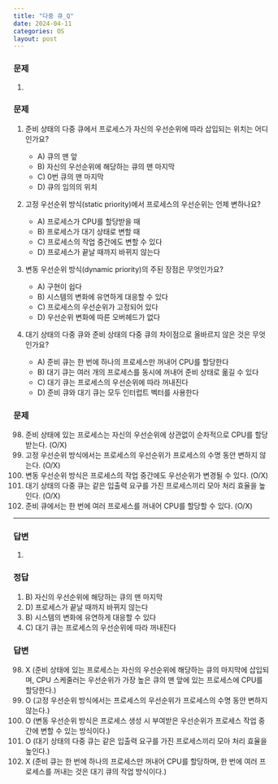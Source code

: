 ```yaml
---
title: "다중 큐_Q"
date: 2024-04-11
categories: OS
layout: post
---
```

### 문제

1.  


### 문제

1.  준비 상태의 다중 큐에서 프로세스가 자신의 우선순위에 따라 삽입되는 위치는 어디인가요?
    
    *   A) 큐의 맨 앞
    *   B) 자신의 우선순위에 해당하는 큐의 맨 마지막
    *   C) 0번 큐의 맨 마지막
    *   D) 큐의 임의의 위치
2.  고정 우선순위 방식(static priority)에서 프로세스의 우선순위는 언제 변하나요?
    
    *   A) 프로세스가 CPU를 할당받을 때
    *   B) 프로세스가 대기 상태로 변할 때
    *   C) 프로세스의 작업 중간에도 변할 수 있다
    *   D) 프로세스가 끝날 때까지 바뀌지 않는다
3.  변동 우선순위 방식(dynamic priority)의 주된 장점은 무엇인가요?
    
    *   A) 구현이 쉽다
    *   B) 시스템의 변화에 유연하게 대응할 수 있다
    *   C) 프로세스의 우선순위가 고정되어 있다
    *   D) 우선순위 변화에 따른 오버헤드가 없다
4.  대기 상태의 다중 큐와 준비 상태의 다중 큐의 차이점으로 올바르지 않은 것은 무엇인가요?
    
    *   A) 준비 큐는 한 번에 하나의 프로세스만 꺼내어 CPU를 할당한다
    *   B) 대기 큐는 여러 개의 프로세스를 동시에 꺼내어 준비 상태로 옮길 수 있다
    *   C) 대기 큐는 프로세스의 우선순위에 따라 꺼내진다
    *   D) 준비 큐와 대기 큐는 모두 인터럽트 벡터를 사용한다


### 문제

98.  준비 상태에 있는 프로세스는 자신의 우선순위에 상관없이 순차적으로 CPU를 할당받는다. (O/X)
99.  고정 우선순위 방식에서는 프로세스의 우선순위가 프로세스의 수명 동안 변하지 않는다. (O/X)
100.  변동 우선순위 방식은 프로세스의 작업 중간에도 우선순위가 변경될 수 있다. (O/X)
101.  대기 상태의 다중 큐는 같은 입출력 요구를 가진 프로세스끼리 모아 처리 효율을 높인다. (O/X)
102.  준비 큐에서는 한 번에 여러 프로세스를 꺼내어 CPU를 할당할 수 있다. (O/X)


<hr>


### 답변

1.  



### 정답

1.  B) 자신의 우선순위에 해당하는 큐의 맨 마지막
2.  D) 프로세스가 끝날 때까지 바뀌지 않는다
3.  B) 시스템의 변화에 유연하게 대응할 수 있다
4.  C) 대기 큐는 프로세스의 우선순위에 따라 꺼내진다



### 답변

98.  X (준비 상태에 있는 프로세스는 자신의 우선순위에 해당하는 큐의 마지막에 삽입되며, CPU 스케줄러는 우선순위가 가장 높은 큐의 맨 앞에 있는 프로세스에 CPU를 할당한다.)
99.  O (고정 우선순위 방식에서는 프로세스의 우선순위가 프로세스의 수명 동안 변하지 않는다.)
100.  O (변동 우선순위 방식은 프로세스 생성 시 부여받은 우선순위가 프로세스 작업 중간에 변할 수 있는 방식이다.)
101.  O (대기 상태의 다중 큐는 같은 입출력 요구를 가진 프로세스끼리 모아 처리 효율을 높인다.)
102.  X (준비 큐는 한 번에 하나의 프로세스만 꺼내어 CPU를 할당하며, 한 번에 여러 프로세스를 꺼내는 것은 대기 큐의 작업 방식이다.)